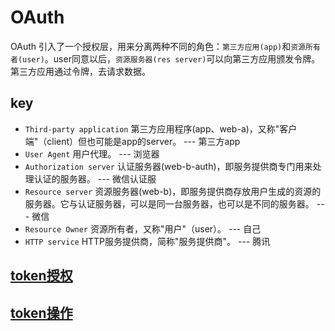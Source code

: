 # OAuth

OAuth 引入了一个授权层，用来分离两种不同的角色：`第三方应用(app)`和`资源所有者(user)`。user同意以后，`资源服务器(res server)`可以向第三方应用颁发令牌。第三方应用通过令牌，去请求数据。

## key

- `Third-party application` 第三方应用程序(app、web-a)，又称"客户端"（client）但也可能是app的server。 --- 第三方app
- `User Agent` 用户代理。 --- 浏览器
- `Authorization server` 认证服务器(web-b-auth)，即服务提供商专门用来处理认证的服务器。 --- 微信认证服
- `Resource server` 资源服务器(web-b)，即服务提供商存放用户生成的资源的服务器。它与认证服务器，可以是同一台服务器，也可以是不同的服务器。 --- 微信
- `Resource Owner` 资源所有者，又称"用户"（user）。 --- 自己
- `HTTP service` HTTP服务提供商，简称"服务提供商"。 --- 腾讯

## [token授权](oauth-grant.md)

## [token操作](oauth-use.md)

